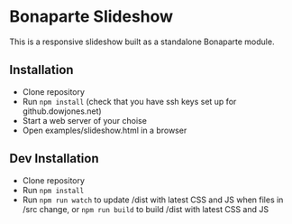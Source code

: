 # Bonaparte Slideshow

This is a responsive slideshow built as a standalone Bonaparte module.

## Installation

- Clone repository
- Run `npm install` (check that you have ssh keys set up for github.dowjones.net)
- Start a web server of your choise
- Open examples/slideshow.html in a browser

## Dev Installation
- Clone repository
- Run `npm install`
- Run `npm run watch` to update /dist with latest CSS and JS when files in /src change, or `npm run build` to build /dist with latest CSS and JS
